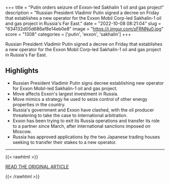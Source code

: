 +++
title = "Putin orders seizure of Exxon-led Sakhalin 1 oil and gas project"
description = "Russian President Vladimir Putin signed a decree on Friday that establishes a new operator for the Exxon Mobil Corp-led Sakhalin-1 oil and gas project in Russia's Far East."
date = "2022-10-08 08:21:04"
slug = "634132d05d686af8e14eb0e8"
image = "https://i.imgur.com/sFRNNu0.jpg"
score = "1308"
categories = ['putin', 'exxon', 'sakhalin']
+++

Russian President Vladimir Putin signed a decree on Friday that establishes a new operator for the Exxon Mobil Corp-led Sakhalin-1 oil and gas project in Russia's Far East.

## Highlights

- Russian President Vladimir Putin signs decree establishing new operator for Exxon Mobil-led Sakhalin-1 oil and gas project.
- Move affects Exxon's largest investment in Russia.
- Move mimics a strategy he used to seize control of other energy properties in the country.
- Russia's government and Exxon have clashed, with the oil producer threatening to take the case to international arbitration.
- Exxon has been trying to exit its Russia operations and transfer its role to a partner since March, after international sanctions imposed on Moscow.
- Russia has approved applications by the two Japanese trading houses seeking to transfer their stakes to a new operator.

---

{{< rawhtml >}}
  <p class="article-category">
    <a target="_blank" href="https://www.reuters.com/world/europe/russias-putin-signs-decree-setting-up-new-operator-sakhalin-1-tass-2022-10-07/">READ THE ORIGINAL ARTICLE</a>
  </p>
{{< /rawhtml >}}
